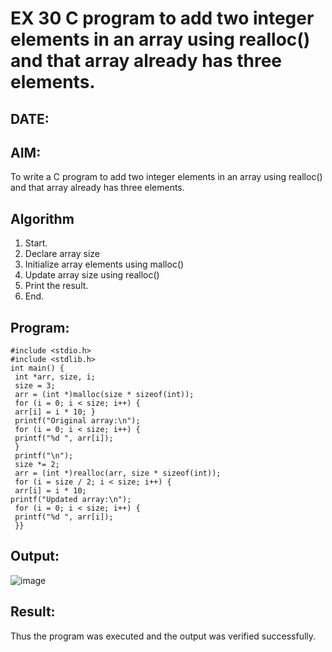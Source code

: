 # EX 30 C program to add two integer elements in an array using realloc() and that array already has three elements.
## DATE:
## AIM:
To write a C program to add two integer elements in an array using realloc() and that array already has three elements.

## Algorithm
1. Start.
2. Declare array size
3. Initialize array elements using malloc()
4. Update array size using realloc()
5. Print the result.
6. End.

## Program:
```
#include <stdio.h>
#include <stdlib.h>
int main() {
 int *arr, size, i;
 size = 3;
 arr = (int *)malloc(size * sizeof(int)); 
 for (i = 0; i < size; i++) {
 arr[i] = i * 10; }
 printf("Original array:\n");
 for (i = 0; i < size; i++) {
 printf("%d ", arr[i]);
 }
 printf("\n");
 size *= 2;
 arr = (int *)realloc(arr, size * sizeof(int)); 
 for (i = size / 2; i < size; i++) {
 arr[i] = i * 10;
printf("Updated array:\n");
 for (i = 0; i < size; i++) {
 printf("%d ", arr[i]);
 }}
```

## Output:

![image](https://github.com/user-attachments/assets/23c55672-631a-41bc-a07d-e5a13dc14a4f)


## Result:
Thus the program was executed and the output was verified successfully.
